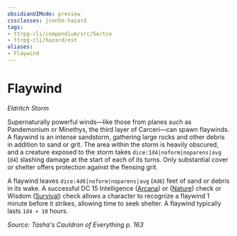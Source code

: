 ```yaml
---
obsidianUIMode: preview
cssclasses: json5e-hazard
tags:
- ttrpg-cli/compendium/src/5e/tce
- ttrpg-cli/hazard/est
aliases:
- Flaywind
---
```

# Flaywind
*Eldritch Storm*  

Supernaturally powerful winds—like those from planes such as Pandemonium or Minethys, the third layer of Carceri—can spawn flaywinds. A flaywind is an intense sandstorm, gathering large rocks and other debris in addition to sand or grit. The area within the storm is heavily obscured, and a creature exposed to the storm takes `dice:1d4|noform|noparens|avg` (`d4`) slashing damage at the start of each of its turns. Only substantial cover or shelter offers protection against the flensing grit.

A flaywind leaves `dice:4d6|noform|noparens|avg` (`4d6`) feet of sand or debris in its wake. A successful DC 15 Intelligence ([Arcana](Інструменти%20ДМ/CLI/rules/skills.md#Arcana)) or ([Nature](Інструменти%20ДМ/CLI/rules/skills.md#Nature)) check or Wisdom ([Survival](Інструменти%20ДМ/CLI/rules/skills.md#Survival)) check allows a character to recognize a flaywind 1 minute before it strikes, allowing time to seek shelter. A flaywind typically lasts `1d4 × 10` hours.

*Source: Tasha's Cauldron of Everything p. 163*